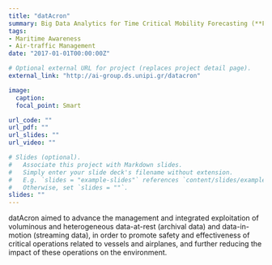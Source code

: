 ```yaml
---
title: "datAcron"
summary: Big Data Analytics for Time Critical Mobility Forecasting (**FP7**) [2017 - 2019].
tags:
- Maritime Awareness
- Air-traffic Management
date: "2017-01-01T00:00:00Z"

# Optional external URL for project (replaces project detail page).
external_link: "http://ai-group.ds.unipi.gr/datacron"

image:
  caption:
  focal_point: Smart

url_code: ""
url_pdf: ""
url_slides: ""
url_video: ""

# Slides (optional).
#   Associate this project with Markdown slides.
#   Simply enter your slide deck's filename without extension.
#   E.g. `slides = "example-slides"` references `content/slides/example-slides.md`.
#   Otherwise, set `slides = ""`.
slides: ""
---
```


datAcron aimed to advance the management and integrated exploitation of voluminous and heterogeneous data-at-rest (archival data) and data-in-motion (streaming data), in order to promote safety and effectiveness of critical operations related to vessels and airplanes, and further reducing the impact of these operations on the environment.
